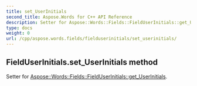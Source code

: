 ```yaml
---
title: set_UserInitials
second_title: Aspose.Words for C++ API Reference
description: Setter for Aspose::Words::Fields::FieldUserInitials::get_UserInitials. 
type: docs
weight: 0
url: /cpp/aspose.words.fields/fielduserinitials/set_userinitials/
---
```

## FieldUserInitials.set_UserInitials method


Setter for [Aspose::Words::Fields::FieldUserInitials::get_UserInitials](./get_userinitials/).


